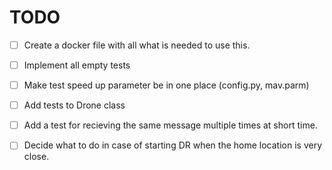 # TODO
- [ ] Create a docker file with all what is needed to use this.
- [ ] Implement all empty tests
- [ ] Make test speed up parameter be in one place (config.py, mav.parm)
- [ ] Add tests to Drone class
- [ ] Add a test for recieving the same message multiple times at short time.
- [ ] Decide what to do in case of starting DR when the home location is very close.


